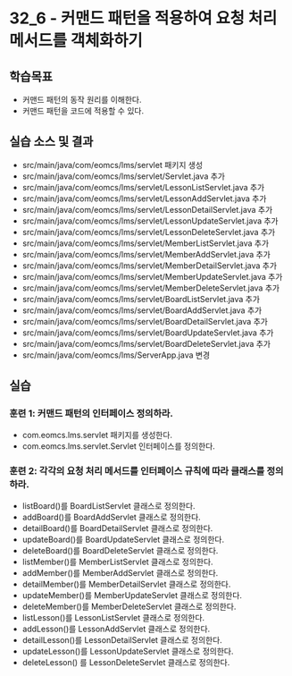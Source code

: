 # 32_6 - 커맨드 패턴을 적용하여 요청 처리 메서드를 객체화하기 

## 학습목표

- 커맨드 패턴의 동작 원리를 이해한다.
- 커맨드 패턴을 코드에 적용할 수 있다. 

## 실습 소스 및 결과

- src/main/java/com/eomcs/lms/servlet 패키지 생성
- src/main/java/com/eomcs/lms/servlet/Servlet.java 추가
- src/main/java/com/eomcs/lms/servlet/LessonListServlet.java 추가
- src/main/java/com/eomcs/lms/servlet/LessonAddServlet.java 추가
- src/main/java/com/eomcs/lms/servlet/LessonDetailServlet.java 추가
- src/main/java/com/eomcs/lms/servlet/LessonUpdateServlet.java 추가
- src/main/java/com/eomcs/lms/servlet/LessonDeleteServlet.java 추가
- src/main/java/com/eomcs/lms/servlet/MemberListServlet.java 추가
- src/main/java/com/eomcs/lms/servlet/MemberAddServlet.java 추가
- src/main/java/com/eomcs/lms/servlet/MemberDetailServlet.java 추가
- src/main/java/com/eomcs/lms/servlet/MemberUpdateServlet.java 추가
- src/main/java/com/eomcs/lms/servlet/MemberDeleteServlet.java 추가
- src/main/java/com/eomcs/lms/servlet/BoardListServlet.java 추가
- src/main/java/com/eomcs/lms/servlet/BoardAddServlet.java 추가
- src/main/java/com/eomcs/lms/servlet/BoardDetailServlet.java 추가
- src/main/java/com/eomcs/lms/servlet/BoardUpdateServlet.java 추가
- src/main/java/com/eomcs/lms/servlet/BoardDeleteServlet.java 추가
- src/main/java/com/eomcs/lms/ServerApp.java 변경

## 실습  

### 훈련 1: 커맨드 패턴의 인터페이스 정의하라.

- com.eomcs.lms.servlet 패키지를 생성한다.
- com.eomcs.lms.servlet.Servlet 인터페이스를 정의한다.

### 훈련 2: 각각의 요청 처리 메서드를 인터페이스 규칙에 따라 클래스를 정의하라.
 
- listBoard()를 BoardListServlet 클래스로 정의한다.
- addBoard()를 BoardAddServlet 클래스로 정의한다.
- detailBoard()를 BoardDetailServlet 클래스로 정의한다.
- updateBoard()를 BoardUpdateServlet 클래스로 정의한다.
- deleteBoard()를 BoardDeleteServlet 클래스로 정의한다.
- listMember()를 MemberListServlet 클래스로 정의한다.
- addMember()를 MemberAddServlet 클래스로 정의한다.
- detailMember()를 MemberDetailServlet 클래스로 정의한다.
- updateMember()를 MemberUpdateServlet 클래스로 정의한다.
- deleteMember()를 MemberDeleteServlet 클래스로 정의한다.
- listLesson()를 LessonListServlet 클래스로 정의한다.
- addLesson()를 LessonAddServlet 클래스로 정의한다.
- detailLesson()를 LessonDetailServlet 클래스로 정의한다.
- updateLesson()를 LessonUpdateServlet 클래스로 정의한다.
- deleteLesson() 를 LessonDeleteServlet 클래스로 정의한다.